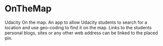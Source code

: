 <h1> OnTheMap </h1>
Udacity On the map.
An app to allow Udacity students to search for a location and use geo-coding to find it on the map. 
Links to the students personal blogs, sites or any other web address can be linked to the placed pin.
